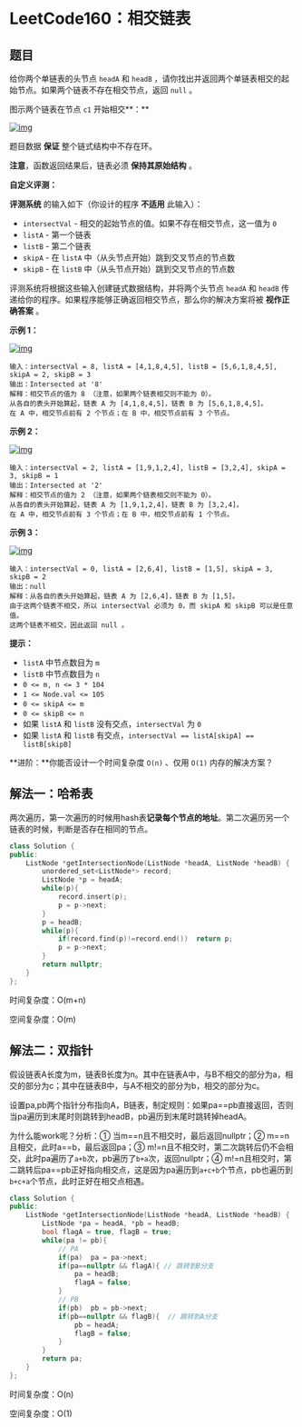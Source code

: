 # LeetCode160：相交链表

## 题目

给你两个单链表的头节点 `headA` 和 `headB` ，请你找出并返回两个单链表相交的起始节点。如果两个链表不存在相交节点，返回 `null` 。

图示两个链表在节点 `c1` 开始相交**：**

[![img](https://assets.leetcode-cn.com/aliyun-lc-upload/uploads/2018/12/14/160_statement.png)](https://assets.leetcode-cn.com/aliyun-lc-upload/uploads/2018/12/14/160_statement.png)

题目数据 **保证** 整个链式结构中不存在环。

**注意**，函数返回结果后，链表必须 **保持其原始结构** 。

**自定义评测：**

**评测系统** 的输入如下（你设计的程序 **不适用** 此输入）：

- `intersectVal` - 相交的起始节点的值。如果不存在相交节点，这一值为 `0`
- `listA` - 第一个链表
- `listB` - 第二个链表
- `skipA` - 在 `listA` 中（从头节点开始）跳到交叉节点的节点数
- `skipB` - 在 `listB` 中（从头节点开始）跳到交叉节点的节点数

评测系统将根据这些输入创建链式数据结构，并将两个头节点 `headA` 和 `headB` 传递给你的程序。如果程序能够正确返回相交节点，那么你的解决方案将被 **视作正确答案** 。

 

**示例 1：**

[![img](https://assets.leetcode.com/uploads/2021/03/05/160_example_1_1.png)](https://assets.leetcode.com/uploads/2018/12/13/160_example_1.png)

```
输入：intersectVal = 8, listA = [4,1,8,4,5], listB = [5,6,1,8,4,5], skipA = 2, skipB = 3
输出：Intersected at '8'
解释：相交节点的值为 8 （注意，如果两个链表相交则不能为 0）。
从各自的表头开始算起，链表 A 为 [4,1,8,4,5]，链表 B 为 [5,6,1,8,4,5]。
在 A 中，相交节点前有 2 个节点；在 B 中，相交节点前有 3 个节点。
```

**示例 2：**

[![img](https://assets.leetcode.com/uploads/2021/03/05/160_example_2.png)](https://assets.leetcode.com/uploads/2018/12/13/160_example_2.png)

```
输入：intersectVal = 2, listA = [1,9,1,2,4], listB = [3,2,4], skipA = 3, skipB = 1
输出：Intersected at '2'
解释：相交节点的值为 2 （注意，如果两个链表相交则不能为 0）。
从各自的表头开始算起，链表 A 为 [1,9,1,2,4]，链表 B 为 [3,2,4]。
在 A 中，相交节点前有 3 个节点；在 B 中，相交节点前有 1 个节点。
```

**示例 3：**

[![img](https://assets.leetcode-cn.com/aliyun-lc-upload/uploads/2018/12/14/160_example_3.png)](https://assets.leetcode.com/uploads/2018/12/13/160_example_3.png)

```
输入：intersectVal = 0, listA = [2,6,4], listB = [1,5], skipA = 3, skipB = 2
输出：null
解释：从各自的表头开始算起，链表 A 为 [2,6,4]，链表 B 为 [1,5]。
由于这两个链表不相交，所以 intersectVal 必须为 0，而 skipA 和 skipB 可以是任意值。
这两个链表不相交，因此返回 null 。
```

 

**提示：**

- `listA` 中节点数目为 `m`
- `listB` 中节点数目为 `n`
- `0 <= m, n <= 3 * 104`
- `1 <= Node.val <= 105`
- `0 <= skipA <= m`
- `0 <= skipB <= n`
- 如果 `listA` 和 `listB` 没有交点，`intersectVal` 为 `0`
- 如果 `listA` 和 `listB` 有交点，`intersectVal == listA[skipA] == listB[skipB]`

 

**进阶：**你能否设计一个时间复杂度 `O(n)` 、仅用 `O(1)` 内存的解决方案？



## 解法一：哈希表

两次遍历，第一次遍历的时候用hash表**记录每个节点的地址**。第二次遍历另一个链表的时候，判断是否存在相同的节点。

```c++
class Solution {
public:
    ListNode *getIntersectionNode(ListNode *headA, ListNode *headB) {
        unordered_set<ListNode*> record;
        ListNode *p = headA;
        while(p){
            record.insert(p);
            p = p->next;
        }
        p = headB;
        while(p){
            if(record.find(p)!=record.end())  return p;
            p = p->next;
        }
        return nullptr;
    }
};
```

时间复杂度：O(m+n)

空间复杂度：O(m)



## 解法二：双指针

假设链表A长度为m，链表B长度为n。其中在链表A中，与B不相交的部分为a，相交的部分为c；其中在链表B中，与A不相交的部分为b，相交的部分为c。

设置pa,pb两个指针分布指向A，B链表，制定规则：如果pa==pb直接返回，否则当pa遍历到末尾时则跳转到headB，pb遍历到末尾时跳转掉headA。

为什么能work呢？分析：① 当m==n且不相交时，最后返回nullptr；② m==n且相交，此时a==b，最后返回pa；③ m!=n且不相交时，第二次跳转后仍不会相交，此时pa遍历了`a+b`次，pb遍历了`b+a`次，返回nullptr；④ m!=n且相交时，第二跳转后pa==pb正好指向相交点，这是因为pa遍历到`a+c+b`个节点，pb也遍历到`b+c+a`个节点，此时正好在相交点相遇。

```c++
class Solution {
public:
    ListNode *getIntersectionNode(ListNode *headA, ListNode *headB) {
        ListNode *pa = headA, *pb = headB;
        bool flagA = true, flagB = true;
        while(pa != pb){
            // PA
            if(pa)  pa = pa->next;
            if(pa==nullptr && flagA){ // 跳转到B分支
                pa = headB;
                flagA = false;
            }
            // PB
            if(pb)  pb = pb->next;
            if(pb==nullptr && flagB){  // 跳转到A分支
                pb = headA;
                flagB = false;
            }
        }
        return pa;
    }
};
```

时间复杂度：O(n)

空间复杂度：O(1)